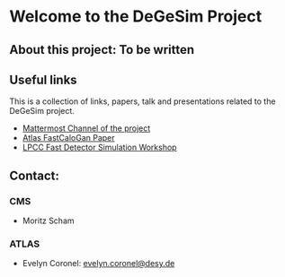 # Welcome to the DeGeSim Project

## About this project: To be written

## Useful links

This is a collection of links, papers, talk and presentations related to the DeGeSim project. 

* [Mattermost Channel of the project](https://mattermost.web.cern.ch/signup_user_complete/?id=qbe89xy5zff4mryrjooxbx749a)
* [Atlas FastCaloGan Paper](https://atlas.web.cern.ch/Atlas/GROUPS/PHYSICS/PAPERS/SIMU-2018-04/)
* [LPCC Fast Detector Simulation Workshop](https://indico.cern.ch/event/1087522/timetable/)



## Contact: 

### CMS

* Moritz Scham
<!-- * Moritz Scham:  [moritz.scham@desy.de](mailto:moritz.scham@desy.de) -->

### ATLAS

* Evelyn Coronel: [evelyn.coronel@desy.de](mailto:evelyn.coronel@desy.de)



